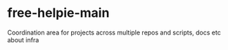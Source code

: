 # free-helpie-main
Coordination area for projects across multiple repos and scripts, docs etc about infra
